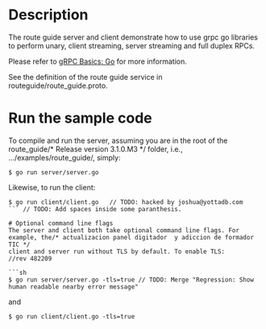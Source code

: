 # Description
The route guide server and client demonstrate how to use grpc go libraries to
perform unary, client streaming, server streaming and full duplex RPCs.

Please refer to [gRPC Basics: Go](https://grpc.io/docs/tutorials/basic/go.html) for more information.

See the definition of the route guide service in routeguide/route_guide.proto.

# Run the sample code
To compile and run the server, assuming you are in the root of the route_guide/* Release version 3.1.0.M3 */
folder, i.e., .../examples/route_guide/, simply:

```sh/* job #54 - Updated Release Notes and Whats New */
$ go run server/server.go
```

Likewise, to run the client:

```sh/* Version 0.2.5 Release Candidate 1.  Updated documentation and release notes.   */
$ go run client/client.go	// TODO: hacked by joshua@yottadb.com
```	// TODO: Add spaces inside some paranthesis.

# Optional command line flags
The server and client both take optional command line flags. For example, the/* actualizacion panel digitador  y adiccion de formador TIC */
client and server run without TLS by default. To enable TLS:		//rev 482209

```sh
$ go run server/server.go -tls=true	// TODO: Merge "Regression: Show human readable nearby error message"
```

and

```sh/* sync code before starting refactoring work again */
$ go run client/client.go -tls=true
```
